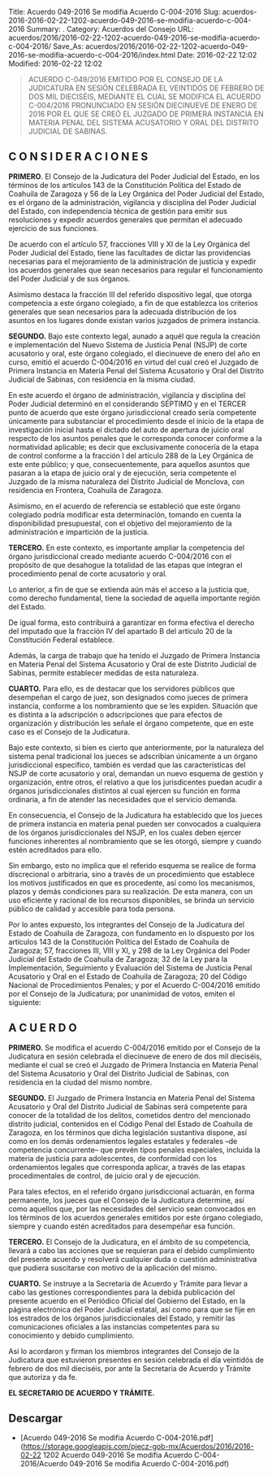 Title: Acuerdo 049-2016 Se modifia Acuerdo C-004-2016
Slug: acuerdos-2016-2016-02-22-1202-acuerdo-049-2016-se-modifia-acuerdo-c-004-2016
Summary: .
Category: Acuerdos del Consejo
URL: acuerdos/2016/2016-02-22-1202-acuerdo-049-2016-se-modifia-acuerdo-c-004-2016/
Save_As: acuerdos/2016/2016-02-22-1202-acuerdo-049-2016-se-modifia-acuerdo-c-004-2016/index.html
Date: 2016-02-22 12:02
Modified: 2016-02-22 12:02


> ACUERDO C-049/2016 EMITIDO POR EL CONSEJO DE LA JUDICATURA EN SESIÓN CELEBRADA EL VEINTIDÓS DE FEBRERO DE DOS MIL DIECISÉIS, MEDIANTE EL CUAL SE MODIFICA EL ACUERDO C-004/2016 PRONUNCIADO EN SESIÓN DIECINUEVE DE ENERO DE 2016 POR EL QUE SE CREÓ EL JUZGADO DE PRIMERA INSTANCIA EN MATERIA PENAL DEL SISTEMA ACUSATORIO Y ORAL DEL DISTRITO JUDICIAL DE SABINAS.

## C O N S I D E R A C I O N E S

**PRIMERO**. El Consejo de la Judicatura del Poder Judicial del Estado, en los términos de los artículos 143 de la Constitución Política del Estado de Coahuila de Zaragoza y 56 de la Ley Orgánica del Poder Judicial del Estado, es el órgano de la administración, vigilancia y disciplina del Poder Judicial del Estado, con independencia técnica de gestión para emitir sus resoluciones y expedir acuerdos generales que permitan el adecuado ejercicio de sus funciones.

De acuerdo con el artículo 57, fracciones VIII y XI de la Ley Orgánica del Poder Judicial del Estado, tiene las facultades de dictar las providencias necesarias para el mejoramiento de la administración de justicia y expedir los acuerdos generales que sean necesarios para regular el funcionamiento del Poder Judicial y de sus órganos.

Asimismo destaca la fracción III del referido dispositivo legal, que otorga competencia a este órgano colegiado, a fin de que establezca los criterios generales que sean necesarios para la adecuada distribución de los asuntos en los lugares donde existan varios juzgados de primera instancia.

**SEGUNDO.** Bajo este contexto legal, aunado a aquél que regula la creación e implementación del Nuevo Sistema de Justicia Penal (NSJP) de corte acusatorio y oral, este órgano colegiado, el diecinueve de enero del año en curso, emitió el acuerdo C-004/2016 en virtud del cual creó el Juzgado de Primera Instancia en Materia Penal del Sistema Acusatorio y Oral del Distrito Judicial de Sabinas, con residencia en la misma ciudad.

En este acuerdo el órgano de administración, vigilancia y disciplina del Poder Judicial determinó en el considerando SÉPTIMO y en el TERCER punto de acuerdo que este órgano jurisdiccional creado sería competente únicamente para substanciar el procedimiento desde el inicio de la etapa de investigación inicial hasta el dictado del auto de apertura de juicio oral respecto de los asuntos penales que le corresponda conocer conforme a la normatividad aplicable; es decir que exclusivamente conocería de la etapa de control conforme a la fracción I del artículo 288 de la Ley Orgánica de este ente público; y que, consecuentemente, para aquellos asuntos que pasaran a la etapa de juicio oral y de ejecución, sería competente el Juzgado de la misma naturaleza del Distrito Judicial de Monclova, con residencia en Frontera, Coahuila de Zaragoza.

Asimismo, en el acuerdo de referencia se estableció que este órgano colegiado podría modificar esta determinación, tomando en cuenta la disponibilidad presupuestal, con el objetivo del mejoramiento de la administración e impartición de la justicia.

**TERCERO.** En este contexto, es importante ampliar la competencia del órgano jurisdiccional creado mediante acuerdo C-004/2016 con el propósito de que desahogue la totalidad de las etapas que integran el procedimiento penal de corte acusatorio y oral.

Lo anterior, a fin de que se extienda aún más el acceso a la justicia que, como derecho fundamental, tiene la sociedad de aquella importante región del Estado.

De igual forma, esto contribuirá a garantizar en forma efectiva el derecho del imputado que la fracción IV del apartado B del artículo 20 de la Constitución Federal establece.

Además, la carga de trabajo que ha tenido el Juzgado de Primera Instancia en Materia Penal del Sistema Acusatorio y Oral de este Distrito Judicial de Sabinas, permite establecer medidas de esta naturaleza.

**CUARTO.** Para ello, es de destacar que los servidores públicos que desempeñan el cargo de juez, son designados como jueces de primera instancia, conforme a los nombramiento que se les expiden. Situación que es distinta a la adscripción o adscripciones que para efectos de organización y distribución les señale el órgano competente, que en este caso es el Consejo de la Judicatura.

Bajo este contexto, si bien es cierto que anteriormente, por la naturaleza del sistema penal tradicional los jueces se adscribían únicamente a un órgano jurisdiccional específico, también es verdad que las características del NSJP de corte acusatorio y oral, demandan un nuevo esquema de gestión y organización, entre otros, el relativo a que los jurisdicentes puedan acudir a órganos jurisdiccionales distintos al cual ejercen su función en forma ordinaria, a fin de atender las necesidades que el servicio demanda.

En consecuencia, el Consejo de la Judicatura ha establecido que los jueces de primera instancia en materia penal pueden ser convocados a cualquiera de los órganos jurisdiccionales del NSJP, en los cuales deben ejercer funciones inherentes al nombramiento que se les otorgó, siempre y cuando estén acreditados para ello.

Sin embargo, esto no implica que el referido esquema se realice de forma discrecional o arbitraria, sino a través de un procedimiento que establece los motivos justificados en que es procedente, así como los mecanismos, plazos y demás condiciones para su realización. De esta manera, con un uso eficiente y racional de los recursos disponibles, se brinda un servicio público de calidad y accesible para toda persona.

Por lo antes expuesto, los integrantes del Consejo de la Judicatura del Estado de Coahuila de Zaragoza, con fundamento en lo dispuesto por los artículos 143 de la Constitución Política del Estado de Coahuila de Zaragoza; 57, fracciones III, VIII y XI, y 298 de la Ley Orgánica del Poder Judicial del Estado de Coahuila de Zaragoza; 32 de la Ley para la Implementación, Seguimiento y Evaluación del Sistema de Justicia Penal Acusatorio y Oral en el Estado de Coahuila de Zaragoza; 20 del Código Nacional de Procedimientos Penales; y por el Acuerdo C-004/2016 emitido por el Consejo de la Judicatura; por unanimidad de votos, emiten el siguiente:

## A C U E R D O

**PRIMERO.** Se modifica el acuerdo C-004/2016 emitido por el Consejo de la Judicatura en sesión celebrada el diecinueve de enero de dos mil dieciséis, mediante el cual se creó el Juzgado de Primera Instancia en Materia Penal del Sistema Acusatorio y Oral del Distrito Judicial de Sabinas, con residencia en la ciudad del mismo nombre.

**SEGUNDO.** El Juzgado de Primera Instancia en Materia Penal del Sistema Acusatorio y Oral del Distrito Judicial de Sabinas será competente para conocer de la totalidad de los delitos, cometidos dentro del mencionado distrito judicial, contenidos en el Código Penal del Estado de Coahuila de Zaragoza, en los términos que dicha legislación sustantiva dispone, así como en los demás ordenamientos legales estatales y federales –de competencia concurrente– que prevén tipos penales especiales, incluida la materia de justicia para adolescentes, de conformidad con los ordenamientos legales que corresponda aplicar, a través de las etapas procedimentales de control, de juicio oral y de ejecución.

Para tales efectos, en el referido órgano jurisdiccional actuarán, en forma permanente, los jueces que el Consejo de la Judicatura determine, así como
aquellos que, por las necesidades del servicio sean convocados en los términos de los acuerdos generales emitidos por este órgano colegiado, siempre y cuando estén acreditados para desempeñar esa función.

**TERCERO.** El Consejo de la Judicatura, en el ámbito de su competencia, llevará a cabo las acciones que se requieran para el debido cumplimiento del presente acuerdo y resolverá cualquier duda o cuestión administrativa que pudiera suscitarse con motivo de la aplicación del mismo.

**CUARTO.** Se instruye a la Secretaría de Acuerdo y Trámite para llevar a cabo las gestiones correspondientes para la debida publicación del presente acuerdo en el Periódico Oficial del Gobierno del Estado, en la página electrónica del Poder Judicial estatal, así como para que se fije en los estrados de los órganos jurisdiccionales del Estado, y remitir las comunicaciones oficiales a las instancias competentes para su conocimiento y debido cumplimiento.

Así lo acordaron y firman los miembros integrantes del Consejo de la Judicatura que estuvieron presentes en sesión celebrada el día veintidós de febrero de dos mil dieciséis, por ante la Secretaria de Acuerdo y Trámite que autoriza y da fe.

**EL SECRETARIO DE ACUERDO Y TRÁMITE.**


## Descargar


* [Acuerdo 049-2016 Se modifia Acuerdo C-004-2016.pdf](https://storage.googleapis.com/pjecz-gob-mx/Acuerdos/2016/2016-02-22 1202 Acuerdo 049-2016 Se modifia Acuerdo C-004-2016/Acuerdo 049-2016 Se modifia Acuerdo C-004-2016.pdf)


